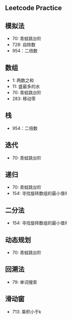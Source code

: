## Leetcode Practice


## 模拟法
* 70: 青蛙跳台阶
* 728: 自除数
* 954：二倍数

## 数组
* 1: 两数之和
* 11: 盛最多的水
* 70: 青蛙跳台阶
* 283: 移动零

## 栈
* 954：二倍数

## 迭代
* 70: 青蛙跳台阶


## 递归
* 70: 青蛙跳台阶
* 154: 寻找旋转数组的最小值II

## 二分法
* 154: 寻找旋转数组的最小值II


## 动态规划
* 70: 青蛙跳台阶


## 回溯法
* 79: 单词搜索


## 滑动窗
* 713: 乘积小于k
